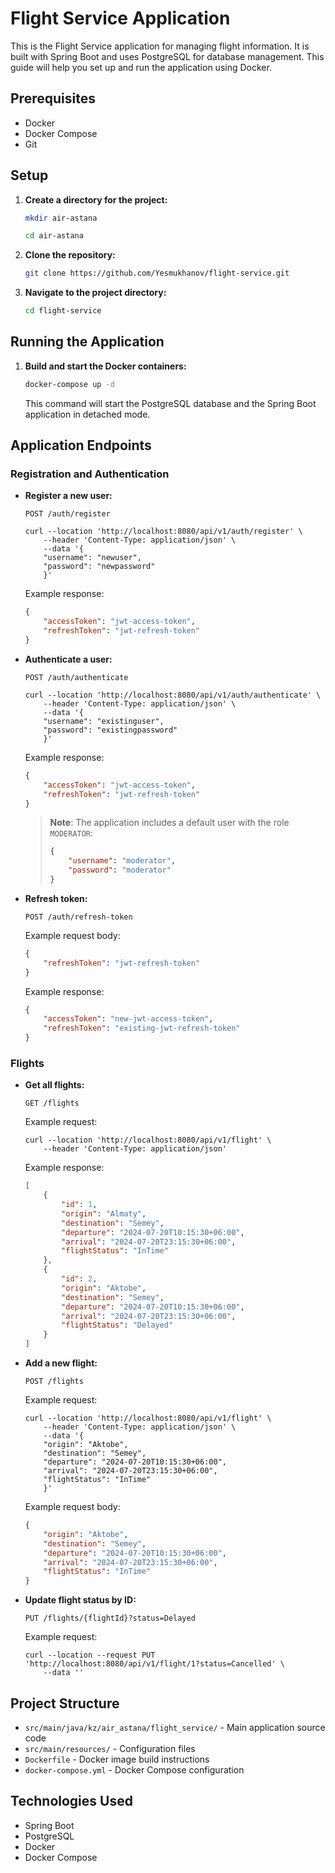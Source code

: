 # Flight Service Application

This is the Flight Service application for managing flight information. It is built with Spring Boot and uses PostgreSQL for database management. This guide will help you set up and run the application using Docker.

## Prerequisites

- Docker
- Docker Compose
- Git

## Setup

1. **Create a directory for the project:**

    ```sh
    mkdir air-astana
    ```

    ```sh
    cd air-astana
    ```


2. **Clone the repository:**

    ```sh
    git clone https://github.com/Yesmukhanov/flight-service.git
    ```

3. **Navigate to the project directory:**

    ```sh
    cd flight-service
    ```

## Running the Application

1. **Build and start the Docker containers:**

    ```sh
    docker-compose up -d
    ```

   This command will start the PostgreSQL database and the Spring Boot application in detached mode.

## Application Endpoints

### Registration and Authentication

- **Register a new user:**

    ```http
    POST /auth/register
    ```

    ```curl
    curl --location 'http://localhost:8080/api/v1/auth/register' \
        --header 'Content-Type: application/json' \
        --data '{
        "username": "newuser",
        "password": "newpassword"
        }'
    ```

  Example response:

    ```json
    {
        "accessToken": "jwt-access-token",
        "refreshToken": "jwt-refresh-token"
    }
    ```

- **Authenticate a user:**

    ```http
    POST /auth/authenticate
    ```

    ```curl
    curl --location 'http://localhost:8080/api/v1/auth/authenticate' \
        --header 'Content-Type: application/json' \
        --data '{
        "username": "existinguser",
        "password": "existingpassword"
        }'
    ```

  Example response:

    ```json
    {
        "accessToken": "jwt-access-token",
        "refreshToken": "jwt-refresh-token"
    }
    ```

  > **Note**: The application includes a default user with the role `MODERATOR`:
  > ```json
    > {
    >     "username": "moderator",
    >     "password": "moderator"
    > }
    > ```

- **Refresh token:**

    ```http
    POST /auth/refresh-token
    ```

  Example request body:

    ```json
    {
        "refreshToken": "jwt-refresh-token"
    }
    ```

  Example response:

    ```json
    {
        "accessToken": "new-jwt-access-token",
        "refreshToken": "existing-jwt-refresh-token"
    }
    ```

### Flights

- **Get all flights:**

    ```http
    GET /flights
    ```

  Example request:

    ```curl
    curl --location 'http://localhost:8080/api/v1/flight' \
        --header 'Content-Type: application/json'
    ```

  Example response:

    ```json
    [
        {
            "id": 1,
            "origin": "Almaty",
            "destination": "Semey",
            "departure": "2024-07-20T10:15:30+06:00",
            "arrival": "2024-07-20T23:15:30+06:00",
            "flightStatus": "InTime"
        },
        {
            "id": 2,
            "origin": "Aktobe",
            "destination": "Semey",
            "departure": "2024-07-20T10:15:30+06:00",
            "arrival": "2024-07-20T23:15:30+06:00",
            "flightStatus": "Delayed"
        }
    ]
    ```

- **Add a new flight:**

    ```http
    POST /flights
    ```

  Example request:

    ```curl
    curl --location 'http://localhost:8080/api/v1/flight' \
        --header 'Content-Type: application/json' \
        --data '{
        "origin": "Aktobe",
        "destination": "Semey",
        "departure": "2024-07-20T10:15:30+06:00",
        "arrival": "2024-07-20T23:15:30+06:00",
        "flightStatus": "InTime"
        }'
    ```

  Example request body:

    ```json
    {
        "origin": "Aktobe",
        "destination": "Semey",
        "departure": "2024-07-20T10:15:30+06:00",
        "arrival": "2024-07-20T23:15:30+06:00",
        "flightStatus": "InTime"
    }
    ```

- **Update flight status by ID:**

    ```http
    PUT /flights/{flightId}?status=Delayed
    ```

  Example request:

    ```curl
    curl --location --request PUT 'http://localhost:8080/api/v1/flight/1?status=Cancelled' \
        --data ''
    ```

## Project Structure

- `src/main/java/kz/air_astana/flight_service/` - Main application source code
- `src/main/resources/` - Configuration files
- `Dockerfile` - Docker image build instructions
- `docker-compose.yml` - Docker Compose configuration

## Technologies Used

- Spring Boot
- PostgreSQL
- Docker
- Docker Compose


